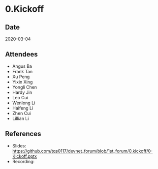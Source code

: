 # 0.Kickoff

## Date
2020-03-04

## Attendees
* Angus Ba
* Frank Tan
* Xu Peng
* Yixin Xing
* Yongli Chen
* Hardy Jin
* Leo Cui
* Wenlong Li
* Haifeng Li
* Zhen Cui
* Lillian Li

## References
* Slides: https://github.com/tqs0117/devnet_forum/blob/1st_forum/0.kickoff/0-Kickoff.pptx
* Recording: 
